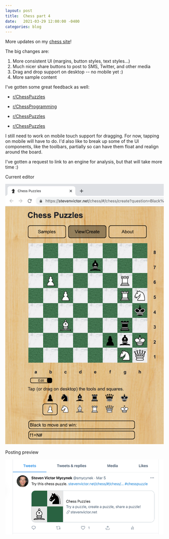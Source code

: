 ```yaml
---
layout: post
title:  Chess part 4
date:   2021-03-29 12:00:00 -0400
categories: blog
---
```


More updates on my [chess site](https://stevenvictor.net/chess)!

The big changes are:

1. More consistent UI (margins, button styles, text styles...)
2. Much nicer share buttons to post to SMS, Twitter, and other media
3. Drag and drop support on desktop -- no mobile yet :)
4. More sample content

I've gotten some great feedback as well:

* [r/ChessPuzzles](https://www.reddit.com/r/ChessPuzzles/comments/mdm2nh/my_chess_puzzle_app_now_supports_drag_and_drop/)

* [r/ChessProgramming](https://www.reddit.com/r/chessprogramming/comments/ll8idt/chess_puzzle_site_looking_for_feedback/)

* [r/ChessPuzzles](https://www.reddit.com/r/ChessPuzzles/comments/lcpauh/chess_puzzle_tool_improvements_now_with_post_and/)

* [r/ChessPuzzles](https://www.reddit.com/r/ChessPuzzles/comments/l63lt3/my_own_chess_puzzle_site_minimal_but_just_getting/)

I still need to work on mobile touch support for dragging.  For now, tapping on mobile
will have to do.  I'd also like to break up some of the UI components, like the toolbars,
partially so can have them float and realign around the board.

I've gotten a request to link to an engine for analysis, but that will take more time :)

Current editor

![Board](/assets/images/edit_3_29.png)

Posting preview

![Twitter](/assets/images/twitter_cp1.png)
